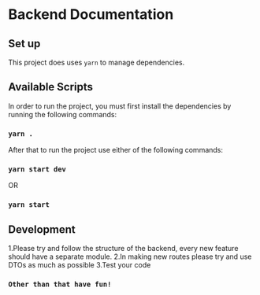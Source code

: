 # Backend Documentation

## Set up

This project does uses `yarn` to manage dependencies.

## Available Scripts

In order to run the project, you must first install the dependencies by running the following commands:

### `yarn .`
After that to run the project use either of the following commands:
### `yarn start dev`
OR
### `yarn start`
## Development

1.Please try and follow the structure of the backend, every new feature should have a separate module.
2.In making new routes please try and use DTOs as much as possible
3.Test your code

### `Other than that have fun!`
